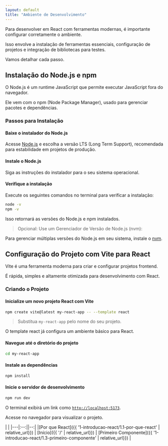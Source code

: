 ```yaml
---
layout: default
title: "Ambiente de Desenvolvimento"
---
```


Para desenvolver em React com ferramentas modernas, é importante configurar corretamente o ambiente.

Isso envolve a instalação de ferramentas essenciais, configuração de projetos e integração de bibliotecas para testes.

Vamos detalhar cada passo.

## Instalação do Node.js e npm

O Node.js é um runtime JavaScript que permite executar JavaScript fora do navegador.

Ele vem com o npm (Node Package Manager), usado para gerenciar pacotes e dependências.

### Passos para Instalação

#### Baixe o instalador do Node.js

Acesse [Node.js](https://nodejs.org/pt) e escolha a versão LTS (Long Term Support), recomendada para estabilidade em projetos de produção.

#### Instale o Node.js

Siga as instruções do instalador para o seu sistema operacional.

#### Verifique a instalação

Execute os seguintes comandos no terminal para verificar a instalação:

```bash
node -v
npm -v
```

Isso retornará as versões do Node.js e npm instalados.

> Opcional: Use um Gerenciador de Versão de Node.js (nvm):

Para gerenciar múltiplas versões do Node.js em seu sistema, instale o [nvm](https://github.com/nvm-sh/nvm).

## Configuração do Projeto com Vite para React

Vite é uma ferramenta moderna para criar e configurar projetos frontend.

É rápida, simples e altamente otimizada para desenvolvimento com React.

### Criando o Projeto

#### Inicialize um novo projeto React com Vite

```bash
npm create vite@latest my-react-app -- --template react
```

> Substitua `my-react-app` pelo nome do seu projeto.

O template react já configura um ambiente básico para React.

#### Navegue até o diretório do projeto

```bash
cd my-react-app
```

#### Instale as dependências

```bash
npm install
```

#### Inicie o servidor de desenvolvimento

```bash
npm run dev
```

O terminal exibirá um link como [`http://localhost:5173`](http://localhost:5173).

Acesse no navegador para visualizar o projeto.

| |
|---|:--:||--:|
|[Por que React]({{ '1-introducao-react/1.1-por-que-react' | relative_url}}) | [Início]({{ '/' | relative_url}}) | [Primeiro Componente]({{ '1-introducao-react/1.3-primeiro-componente' | relative_url}}) |
